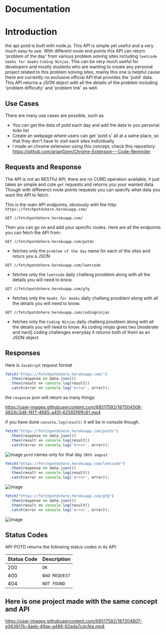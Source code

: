 # Documentation
# Introduction

the api-potd is built with node.js. This API is simple yet useful and a very much easy to use. With different route end points this API can return 'problem of the day' from various problem solving sites including `leetcode` `Geeks for Geeks` `Coding Ninjas`. 
This can be very much useful for developers and mostly students who are wanting to create any personal project related to this problem solving sites, mainly this one is helpful cause there are currently no exclusive official API that provides the 'potd' data.
This API returns a JSON object with all the details of the problem including 'problem difficulty' and 'problem link' as well.

## Use Cases

There are many use cases are possible, such as
- You can get the data of potd each day and add the data to you personal todo list
- Create an webpage where users can get 'potd s' all at a same place, so that they don't have to visit each sites individually
- I made an chrome extension using this concept, check this repository: https://github.com/arian0zen/Chrome-Extension---Code-Reminder


## Requests and Response

The API is not an RESTful API, there are no CURD operation available, it just takes an simple and cute `get` requests and returns you your wanted data.
Though with differenct route points requests you can specify what data you want the API to fetch.


This is the main API endpoints, obviously with the http: `https://fetchpotdshere.herokuapp.com/`
```http
GET //fetchpotdshere.herokuapp.com/
```
Then you can go on and add your specific routes.
Here are all the endpoints you can fetch the API from:
```http
GET //fetchpotdshere.herokuapp.com/potds
```
- fetches only the `problem of the day` name for each of the sites and returs you a JSON
```http
GET //fetchpotdshere.herokuapp.com/leetcode
```
- fetches only the `leetcode` daily challeng prooblem along with all the details you will need to know.
```http
GET //fetchpotdshere.herokuapp.com/gfg
```
- fetches only the `Geeks for Geeks` daily challeng prooblem along with all the details you will need to know.
```http
GET //fetchpotdshere.herokuapp.com/codingninjas
```
- fetches only the `Coding Ninjas` daily challeng prooblem along with all the details you will need to know. As coding ninjas gives two [moderate and hard] coding challenges everyday it returns both of them as an JSON object

## Responses

Here is `JavaSript` request format

```javascript
fetch("https://fetchpotdshere.herokuapp.com/")
  .then(response => data.json())
  .then(result => console.log(result))
  .catch(error => console.log('error', error));
```
the `response` json will return so many things:


https://user-images.githubusercontent.com/68517592/187504508-4824c3d9-f4f7-4685-a45f-62565f6ffc61.mp4

if you have done `console.log(result)` it will be in console though.
```javascript
fetch("https://fetchpotdshere.herokuapp.com/potds")
  .then(response => data.json())
  .then(result => console.log(result))
  .catch(error => console.log('error', error));
```
![image](https://user-images.githubusercontent.com/68517592/187505042-c63e37f9-f9be-4be6-9c65-e3395a281511.png)
`potd` names only for that day `30th august`
```javascript
fetch("https://fetchpotdshere.herokuapp.com/leetcode")
  .then(response => data.json())
  .then(result => console.log(result))
  .catch(error => console.log('error', error));
```
![image](https://user-images.githubusercontent.com/68517592/187505196-89fffd29-fdc6-41f6-b0c8-a9c90b5a1960.png)

```javascript
fetch("https://fetchpotdshere.herokuapp.com/gfg")
  .then(response => data.json())
  .then(result => console.log(result))
  .catch(error => console.log('error', error));
```
![image](https://user-images.githubusercontent.com/68517592/187505414-f9390491-5a74-47bc-a2b0-e1079a9e2883.png)




## Status Codes

API-POTD returns the following status codes in its API:

| Status Code | Description |
| :--- | :--- |
| 200 | `OK` |
| 400 | `BAD REQUEST` |
| 404 | `NOT FOUND` |

## Here is one project made with the same concept and API
https://user-images.githubusercontent.com/68517592/187304807-e063917b-4aeb-49ae-a488-82ada7cdcfea.mp4
